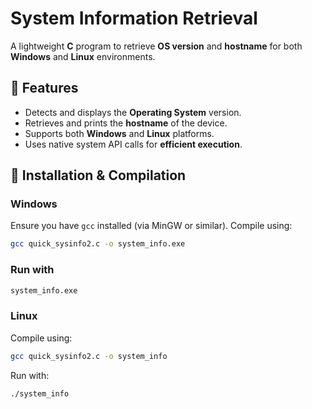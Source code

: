 # System Information Retrieval

A lightweight **C** program to retrieve **OS version** and **hostname** for both **Windows** and **Linux** environments.

## 📌 Features
- Detects and displays the **Operating System** version.
- Retrieves and prints the **hostname** of the device.
- Supports both **Windows** and **Linux** platforms.
- Uses native system API calls for **efficient execution**.

## 🚀 Installation & Compilation

### **Windows**
Ensure you have `gcc` installed (via MinGW or similar). Compile using:

```bash
gcc quick_sysinfo2.c -o system_info.exe
```
### Run with
```bash
system_info.exe
```

### **Linux**
Compile using:

```bash
gcc quick_sysinfo2.c -o system_info
```

Run with:
```bash
./system_info
```
